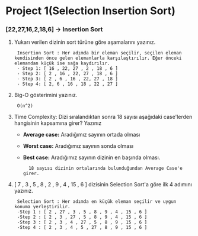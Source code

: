 # Project 1(Selection Insertion Sort)

### [22,27,16,2,18,6] -> Insertion Sort

1. Yukarı verilen dizinin sort türüne göre aşamalarını yazınız.

        Insertion Sort : Her adımda bir eleman seçilir, seçilen eleman kendisinden önce gelen elemanlarla karşılaştırılır. Eğer önceki elemandan küçük ise sağa kaydırılır.
        - Step 1: [ 16 , 22, 27 , 2 , 18 , 6 ]
        - Step 2: [ 2 , 16 , 22, 27 , 18 , 6 ]
        - Step 3: [ 2 , 6 , 16 , 22, 27 , 18 ]
        - Step 4: [ 2, 6 , 16 , 18 , 22 , 27 ]
    

2. Big-O gösterimini yazınız.

        O(n^2)

3. Time Complexity: Dizi sıralandıktan sonra 18 sayısı aşağıdaki case'lerden hangisinin kapsamına girer? Yazınız

    - **Average case:** Aradığımız sayının ortada olması
    - **Worst case:** Aradığımız sayının sonda olması
    - **Best case:** Aradığımız sayının dizinin en başında olması.
    
            18 sayısı dizinin ortalarında bulunduğundan Average Case'e girer.
    
4. [ 7 , 3 , 5 , 8 , 2 , 9 , 4 , 15 , 6 ] dizisinin Selection Sort'a göre ilk 4 adımını yazınız.
    
        Selection Sort : Her adımda en küçük eleman seçilir ve uygun konuma yerleştirilir.
        -Step 1 : [ 2 , 27 , 3 , 5 , 8 , 9 , 4 , 15 , 6 ]
        -Step 2 : [ 2 , 3 , 27 , 5 , 8 , 9 , 4 , 15 , 6 ]
        -Step 3 : [ 2 , 3 , 4 , 27 , 5 , 8 , 9 , 15 , 6 ]
        -Step 4 : [ 2 , 3 , 4 , 5 , 27 , 8 , 9 , 15 , 6 ]
    

